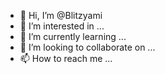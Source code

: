 - 👋 Hi, I’m @Blitzyami
- 👀 I’m interested in ...
- 🌱 I’m currently learning ...
- 💞️ I’m looking to collaborate on ...
- 📫 How to reach me ...

<!---
Blitzyami/Blitzyami is a ✨ special ✨ repository because its `README.md` (this file) appears on your GitHub profile.
You can click the Preview link to take a look at your changes.
--->

